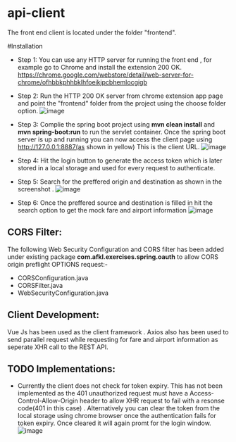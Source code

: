 # api-client
The front end client is located under the folder "frontend".

#Installation
- Step 1: You can use any HTTP server for running the front end , for example go to Chrome and install the extension 200 OK. https://chrome.google.com/webstore/detail/web-server-for-chrome/ofhbbkphhbklhfoeikjpcbhemlocgigb

- Step 2: Run the HTTP 200 OK server from chrome extension app page and point the "frontend" folder from the project using the choose folder option.
![image](https://user-images.githubusercontent.com/4983375/54885824-ad319900-4e80-11e9-9c71-06be1db3af24.png)

- Step 3: Complie the spring boot project using <b>mvn clean install</b> and <b>mvn spring-boot:run</b> to run the servlet container. Once the spring boot server is up and running you can now access the client page using http://127.0.0.1:8887(as shown in yellow) This is the client URL. 
![image](https://user-images.githubusercontent.com/4983375/54885901-fd5d2b00-4e81-11e9-8edf-b50c9692a3b7.png)
- Step 4: Hit the login button to generate the access token which is later stored in a local storage and used for every request to authenticate.
- Step 5: Search for the preffered origin and destination as shown in the screenshot .
![image](https://user-images.githubusercontent.com/4983375/54885942-8c6a4300-4e82-11e9-8e5d-2fac2262aa93.png)
- Step 6: Once the preffered source and destination is filled in hit the search option to get the mock fare and airport information
![image](https://user-images.githubusercontent.com/4983375/54885980-d9e6b000-4e82-11e9-8575-0835683062f5.png)

CORS Filter:
-------------------
The following Web Security Configuration and CORS filter has been added under existing package <b>com.afkl.exercises.spring.oauth</b> to allow CORS origin preflight OPTIONS request:-
- CORSConfiguration.java
- CORSFilter.java
- WebSecurityConfiguration.java

Client Development:
-------------------
Vue Js has been used as the client framework . Axios also has been used to send parallel request while requesting for fare and airport information as seperate XHR call to the REST API.

TODO Implementations:
-------------------
- Currently the client does not check for token expiry. This has not been implemented as the 401 unauthorized request must have a Access-Control-Allow-Origin header to allow XHR request to fail with a resonse code(401 in this case) . 
Alternatively you can clear the token from the local storage using chrome browser once the authentication fails for token expiry. Once cleared it will again promt for the login window.
![image](https://user-images.githubusercontent.com/4983375/54886049-dacc1180-4e83-11e9-8544-fa5143eb503f.png)



